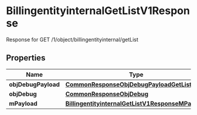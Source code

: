 

# BillingentityinternalGetListV1Response

Response for GET /1/object/billingentityinternal/getList

## Properties

| Name | Type | Description | Notes |
|------------ | ------------- | ------------- | -------------|
|**objDebugPayload** | [**CommonResponseObjDebugPayloadGetList**](CommonResponseObjDebugPayloadGetList.md) |  |  |
|**objDebug** | [**CommonResponseObjDebug**](CommonResponseObjDebug.md) |  |  [optional] |
|**mPayload** | [**BillingentityinternalGetListV1ResponseMPayload**](BillingentityinternalGetListV1ResponseMPayload.md) |  |  |



